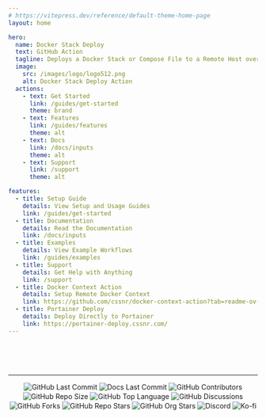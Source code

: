 ```yaml
---
# https://vitepress.dev/reference/default-theme-home-page
layout: home

hero:
  name: Docker Stack Deploy
  text: GitHub Action
  tagline: Deploys a Docker Stack or Compose File to a Remote Host over SSH from the Workspace.
  image:
    src: /images/logo/logo512.png
    alt: Docker Stack Deploy Action
  actions:
    - text: Get Started
      link: /guides/get-started
      theme: brand
    - text: Features
      link: /guides/features
      theme: alt
    - text: Docs
      link: /docs/inputs
      theme: alt
    - text: Support
      link: /support
      theme: alt

features:
  - title: Setup Guide
    details: View Setup and Usage Guides
    link: /guides/get-started
  - title: Documentation
    details: Read the Documentation
    link: /docs/inputs
  - title: Examples
    details: View Example Workflows
    link: /guides/examples
  - title: Support
    details: Get Help with Anything
    link: /support
  - title: Docker Context Action
    details: Setup Remote Docker Context
    link: https://github.com/cssnr/docker-context-action?tab=readme-ov-file#readme
  - title: Portainer Deploy
    details: Deploy Directly to Portainer
    link: https://portainer-deploy.cssnr.com/
---
```


<div class="badges">

---

[![GitHub Last Commit](https://img.shields.io/github/last-commit/cssnr/stack-deploy-action?logo=github&label=updated)](https://github.com/cssnr/stack-deploy-action)
[![Docs Last Commit](https://img.shields.io/github/last-commit/cssnr/stack-deploy-docs?logo=vitepress&logoColor=white&label=docs)](https://github.com/cssnr/stack-deploy-docs)
[![GitHub Contributors](https://img.shields.io/github/contributors/cssnr/stack-deploy-action?logo=github)](https://github.com/cssnr/stack-deploy-action/graphs/contributors)
[![GitHub Repo Size](https://img.shields.io/github/repo-size/cssnr/stack-deploy-action?logo=bookstack&logoColor=white&label=size)](https://github.com/cssnr/stack-deploy-action?tab=readme-ov-file#readme)
[![GitHub Top Language](https://img.shields.io/github/languages/top/cssnr/stack-deploy-action?logo=sharp&logoColor=white)](https://github.com/cssnr/stack-deploy-action/blob/master/src/main.sh)
[![GitHub Discussions](https://img.shields.io/github/discussions/cssnr/stack-deploy-action?logo=github)](https://github.com/cssnr/stack-deploy-action/discussions)
[![GitHub Forks](https://img.shields.io/github/forks/cssnr/stack-deploy-action?style=flat&logo=github)](https://github.com/cssnr/stack-deploy-action/forks)
[![GitHub Repo Stars](https://img.shields.io/github/stars/cssnr/stack-deploy-action?style=flat&logo=github)](https://github.com/cssnr/stack-deploy-action/stargazers)
[![GitHub Org Stars](https://img.shields.io/github/stars/cssnr?style=flat&logo=github&label=org%20stars)](https://cssnr.github.io/)
[![Discord](https://img.shields.io/discord/899171661457293343?logo=discord&logoColor=white&label=discord&color=7289da)](https://discord.gg/wXy6m2X8wY)
[![Ko-fi](https://img.shields.io/badge/Ko--fi-72a5f2?logo=kofi&label=support)](https://ko-fi.com/cssnr)

</div>

<Contributors :contributors="$contributors" heading="Contributors"  margin="36px 0 96px" />

<style>
div.badges {
    margin-top: 80px;
}
.badges > p {
    text-align: center;
}
.badges img {
    display: inline-block;
    vertical-align: middle;
    transform: translateZ(0);
    box-shadow: 0 0 1px rgba(0, 0, 0, 0);
    backface-visibility: hidden;
    -moz-osx-font-smoothing: grayscale;
    transition-duration: 0.3s;
    transition-property: transform;
}
.badges img:hover {
    transform: scale(1.05);
}
</style>
